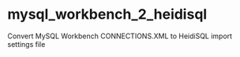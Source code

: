 # mysql_workbench_2_heidisql
Convert MySQL Workbench CONNECTIONS.XML to HeidiSQL import settings file
